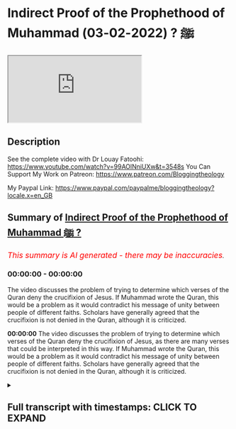 # Indirect Proof of the Prophethood of Muhammad ﷺ ? (2022-02-03)

<iframe loading='lazy' allow='autoplay' src='https://www.youtube.com/embed/FgAMysWHCvo'></iframe>

## Description

See the complete video with Dr Louay Fatoohi: https://www.youtube.com/watch?v=99AOlNniUXw&t=3548s
You Can Support My Work on Patreon:
https://www.patreon.com/Bloggingtheology

My Paypal Link: 
https://www.paypal.com/paypalme/bloggingtheology?locale.x=en_GB

## Summary of [Indirect Proof of the Prophethood of Muhammad ﷺ ?](https://www.youtube.com/watch?v=FgAMysWHCvo)


*<span style="color:red; font-size:125%">This summary is AI generated - there may be inaccuracies</span>. [](/)*

### <a onclick="modifyYTiframeseektime('0')">00:00:00</a> - <a onclick="modifyYTiframeseektime('0')">00:00:00</a>

The video discusses the problem of trying to determine which verses of the Quran deny the crucifixion of Jesus. If Muhammad wrote the Quran, this would be a problem as it would contradict his message of unity between people of different faiths. Scholars have generally agreed that the crucifixion is not denied in the Quran, although it is criticized.

**<a onclick="modifyYTiframeseektime('0')">00:00:00</a>** The video discusses the problem of trying to determine which verses of the Quran deny the crucifixion of Jesus, as there are many verses that could be interpreted in this way. If Muhammad wrote the Quran, this would be a problem as it would contradict his message of unity between people of different faiths. Scholars have generally agreed that the crucifixion is not denied in the Quran, although it is criticized.

<details><summary><h2>Full transcript with timestamps: CLICK TO EXPAND</h2></summary>

<a onclick="modifyYTiframeseektime('2')">0:00:02</a> now there's a problem here uh for if  
<a onclick="modifyYTiframeseektime('5')">0:00:05</a> somebody believes that  
<a onclick="modifyYTiframeseektime('7')">0:00:07</a> the quran was  
<a onclick="modifyYTiframeseektime('9')">0:00:09</a> is divine um was inspired by god then  
<a onclick="modifyYTiframeseektime('14')">0:00:14</a> they would argue that the quran is  
<a onclick="modifyYTiframeseektime('16')">0:00:16</a> correct jesus was not crucified  
<a onclick="modifyYTiframeseektime('18')">0:00:18</a> um and then and and the crucifixion  
<a onclick="modifyYTiframeseektime('21')">0:00:21</a> story is just um false  
<a onclick="modifyYTiframeseektime('24')">0:00:24</a> but  
<a onclick="modifyYTiframeseektime('25')">0:00:25</a> for those who think that  
<a onclick="modifyYTiframeseektime('28')">0:00:28</a> the quran was  
<a onclick="modifyYTiframeseektime('31')">0:00:31</a> authored by muhammad  
<a onclick="modifyYTiframeseektime('33')">0:00:33</a> there's actually a problem there  
<a onclick="modifyYTiframeseektime('36')">0:00:36</a> so if muhammad  
<a onclick="modifyYTiframeseektime('38')">0:00:38</a> wrote  
<a onclick="modifyYTiframeseektime('39')">0:00:39</a> the  
<a onclick="modifyYTiframeseektime('40')">0:00:40</a> the quran  
<a onclick="modifyYTiframeseektime('42')">0:00:42</a> here's the question  
<a onclick="modifyYTiframeseektime('45')">0:00:45</a> there are actually serious  
<a onclick="modifyYTiframeseektime('49')">0:00:49</a> issues for him something that both  
<a onclick="modifyYTiframeseektime('52')">0:00:52</a> groups who are concerned with jesus  
<a onclick="modifyYTiframeseektime('54')">0:00:54</a> agree on  
<a onclick="modifyYTiframeseektime('55')">0:00:55</a> so the jews say  
<a onclick="modifyYTiframeseektime('57')">0:00:57</a> we killed him  
<a onclick="modifyYTiframeseektime('59')">0:00:59</a> and the christians say  
<a onclick="modifyYTiframeseektime('60')">0:01:00</a> we killed him  
<a onclick="modifyYTiframeseektime('62')">0:01:02</a> he's at the same time trying to attract  
<a onclick="modifyYTiframeseektime('65')">0:01:05</a> both grooves  
<a onclick="modifyYTiframeseektime('66')">0:01:06</a> the killing of the chris of jesus is of  
<a onclick="modifyYTiframeseektime('69')">0:01:09</a> no significance to him to the quran  
<a onclick="modifyYTiframeseektime('73')">0:01:13</a> be trying to unify all of those  
<a onclick="modifyYTiframeseektime('75')">0:01:15</a> yet he comes out with what looks like a  
<a onclick="modifyYTiframeseektime('78')">0:01:18</a> statement that stands in the face of  
<a onclick="modifyYTiframeseektime('80')">0:01:20</a> history everybody he knew every jew  
<a onclick="modifyYTiframeseektime('83')">0:01:23</a> every christian believed that jesus was  
<a onclick="modifyYTiframeseektime('85')">0:01:25</a> a crucified and he's trying to tell them  
<a onclick="modifyYTiframeseektime('87')">0:01:27</a> we believe in the same god i believe in  
<a onclick="modifyYTiframeseektime('89')">0:01:29</a> the torah and the injil jesus is so and  
<a onclick="modifyYTiframeseektime('92')">0:01:32</a> so moses is so-and-so however  
<a onclick="modifyYTiframeseektime('95')">0:01:35</a> what you say about this particular issue  
<a onclick="modifyYTiframeseektime('97')">0:01:37</a> i'm disagreeing with what sense does  
<a onclick="modifyYTiframeseektime('100')">0:01:40</a> that mean i think it's actually a very  
<a onclick="modifyYTiframeseektime('101')">0:01:41</a> very good point and there's even that  
<a onclick="modifyYTiframeseektime('102')">0:01:42</a> verse in the quran says to people  
<a onclick="modifyYTiframeseektime('104')">0:01:44</a> let us come to common terms he's  
<a onclick="modifyYTiframeseektime('106')">0:01:46</a> inviting them to come to an agreement so  
<a onclick="modifyYTiframeseektime('109')">0:01:49</a> the emphasis here is on consensus let us  
<a onclick="modifyYTiframeseektime('111')">0:01:51</a> understand what we share in common and  
<a onclick="modifyYTiframeseektime('114')">0:01:54</a> then you come across this verse which is  
<a onclick="modifyYTiframeseektime('116')">0:01:56</a> so counterintuitive in some ways if  
<a onclick="modifyYTiframeseektime('118')">0:01:58</a> particularly if you're a christian um in  
<a onclick="modifyYTiframeseektime('121')">0:02:01</a> in denying the crucifixion so why would  
<a onclick="modifyYTiframeseektime('124')">0:02:04</a> muhammad inverted commas being the  
<a onclick="modifyYTiframeseektime('126')">0:02:06</a> supposed author of the quran what motive  
<a onclick="modifyYTiframeseektime('128')">0:02:08</a> would you have for including a verse  
<a onclick="modifyYTiframeseektime('130')">0:02:10</a> which really puts the the spoke in the  
<a onclick="modifyYTiframeseektime('133')">0:02:13</a> wheels of this whole agenda of let us  
<a onclick="modifyYTiframeseektime('135')">0:02:15</a> agree let us come to common terms does  
<a onclick="modifyYTiframeseektime('137')">0:02:17</a> it make any sense as you say absolutely  
<a onclick="modifyYTiframeseektime('140')">0:02:20</a> it basically dents um the credibility of  
<a onclick="modifyYTiframeseektime('143')">0:02:23</a> the quran  
<a onclick="modifyYTiframeseektime('144')">0:02:24</a> because they think this is a simple  
<a onclick="modifyYTiframeseektime('147')">0:02:27</a> basic historical fact how do we know  
<a onclick="modifyYTiframeseektime('150')">0:02:30</a> well the quran since then has always  
<a onclick="modifyYTiframeseektime('153')">0:02:33</a> been criticized on this particular point  
<a onclick="modifyYTiframeseektime('156')">0:02:36</a> the  
<a onclick="modifyYTiframeseektime('157')">0:02:37</a> the claim the store claim that has  
<a onclick="modifyYTiframeseektime('159')">0:02:39</a> received the most criticism from  
<a onclick="modifyYTiframeseektime('161')">0:02:41</a> scholars non-scholars is the crucifixion  
<a onclick="modifyYTiframeseektime('163')">0:02:43</a> of jesus  
<a onclick="modifyYTiframeseektime('164')">0:02:44</a> now he comes out and basically puts out  
<a onclick="modifyYTiframeseektime('167')">0:02:47</a> the statement that he would make kind of  
<a onclick="modifyYTiframeseektime('169')">0:02:49</a> if you like threaten  
<a onclick="modifyYTiframeseektime('171')">0:02:51</a> his whole message  
<a onclick="modifyYTiframeseektime('172')">0:02:52</a> and mission because  
<a onclick="modifyYTiframeseektime('174')">0:02:54</a> this is an indirect argument for the  
<a onclick="modifyYTiframeseektime('176')">0:02:56</a> authenticity of the problem because if  
<a onclick="modifyYTiframeseektime('177')">0:02:57</a> he was a charlatan if he was a fake a  
<a onclick="modifyYTiframeseektime('179')">0:02:59</a> fraud then he wouldn't use a verse of  
<a onclick="modifyYTiframeseektime('181')">0:03:01</a> course which threatened to jeopardize  
<a onclick="modifyYTiframeseektime('184')">0:03:04</a> his successful proselytizing of  
<a onclick="modifyYTiframeseektime('186')">0:03:06</a> christians for example why would he do  
<a onclick="modifyYTiframeseektime('188')">0:03:08</a> that he would  
<a onclick="modifyYTiframeseektime('189')">0:03:09</a> no no one would do that so that kind of  
<a onclick="modifyYTiframeseektime('191')">0:03:11</a> suggests indirectly that that he is uh  
<a onclick="modifyYTiframeseektime('194')">0:03:14</a> but putting the truth over uh any  
<a onclick="modifyYTiframeseektime('197')">0:03:17</a> interests of a self-aggrandizement or  
<a onclick="modifyYTiframeseektime('200')">0:03:20</a> any fraudulent claim to prophethood  
<a onclick="modifyYTiframeseektime('203')">0:03:23</a> that that paul unless you actually go  
<a onclick="modifyYTiframeseektime('206')">0:03:26</a> out to try and prove that the quran does  
<a onclick="modifyYTiframeseektime('209')">0:03:29</a> not deny the crucifixion  
<a onclick="modifyYTiframeseektime('211')">0:03:31</a> so that's one way out of this dilemma so  
<a onclick="modifyYTiframeseektime('213')">0:03:33</a> we are in a corner  
<a onclick="modifyYTiframeseektime('215')">0:03:35</a> but there is a way out of it if we  
<a onclick="modifyYTiframeseektime('218')">0:03:38</a> actually say the quran does not deny the  
<a onclick="modifyYTiframeseektime('220')">0:03:40</a> crucifixion  
<a onclick="modifyYTiframeseektime('222')">0:03:42</a> um  
<a onclick="modifyYTiframeseektime('223')">0:03:43</a> any advantages of denying the  
<a onclick="modifyYTiframeseektime('225')">0:03:45</a> crucifixion while history tells us none  
<a onclick="modifyYTiframeseektime('227')">0:03:47</a> absolutely none 14th century of  
<a onclick="modifyYTiframeseektime('230')">0:03:50</a> criticism disagreement um  
<a onclick="modifyYTiframeseektime('233')">0:03:53</a> you know accusing the creator of the  
<a onclick="modifyYTiframeseektime('235')">0:03:55</a> quran absolutely none that's that's  
<a onclick="modifyYTiframeseektime('237')">0:03:57</a> really what we  
<a onclick="modifyYTiframeseektime('239')">0:03:59</a> what we have here  

</details>
